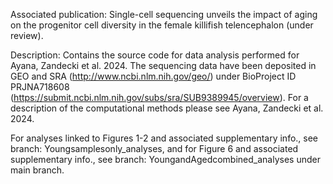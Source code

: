 Associated publication: Single-cell sequencing unveils the impact of aging on the progenitor cell diversity in the female killifish telencephalon (under review).

Description: 
Contains the source code for data analysis performed for Ayana, Zandecki et al. 2024. The sequencing data have been deposited in GEO and SRA (http://www.ncbi.nlm.nih.gov/geo/) under BioProject ID PRJNA718608 (https://submit.ncbi.nlm.nih.gov/subs/sra/SUB9389945/overview). For a description of the computational methods please see Ayana, Zandecki et al. 2024.

For analyses linked to Figures 1-2 and associated supplementary info., see branch: Youngsamplesonly_analyses, and for Figure 6 and associated supplementary info., see branch: YoungandAgedcombined_analyses under main branch.
